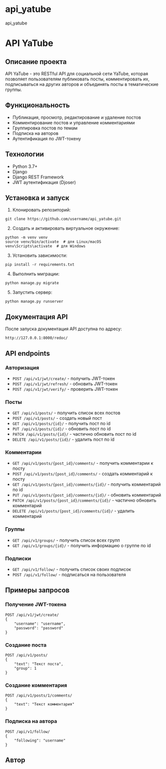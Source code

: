 # api_yatube
api_yatube
# API YaTube

## Описание проекта

API YaTube - это RESTful API для социальной сети YaTube, которая позволяет пользователям публиковать посты, комментировать их, подписываться на других авторов и объединять посты в тематические группы.

## Функциональность

- Публикация, просмотр, редактирование и удаление постов
- Комментирование постов и управление комментариями
- Группировка постов по темам
- Подписка на авторов
- Аутентификация по JWT-токену

## Технологии

- Python 3.7+
- Django
- Django REST Framework
- JWT аутентификация (Djoser)

## Установка и запуск

1. Клонировать репозиторий:
```
git clone https://github.com/username/api_yatube.git
```

2. Создать и активировать виртуальное окружение:
```
python -m venv venv
source venv/bin/activate  # для Linux/macOS
venv\Scripts\activate  # для Windows
```

3. Установить зависимости:
```
pip install -r requirements.txt
```

4. Выполнить миграции:
```
python manage.py migrate
```

5. Запустить сервер:
```
python manage.py runserver
```

## Документация API

После запуска документация API доступна по адресу:
```
http://127.0.0.1:8000/redoc/
```

## API endpoints

### Авторизация

- `POST /api/v1/jwt/create/` - получить JWT-токен
- `POST /api/v1/jwt/refresh/` - обновить JWT-токен
- `POST /api/v1/jwt/verify/` - проверить JWT-токен

### Посты

- `GET /api/v1/posts/` - получить список всех постов
- `POST /api/v1/posts/` - создать новый пост
- `GET /api/v1/posts/{id}/` - получить пост по id
- `PUT /api/v1/posts/{id}/` - обновить пост по id
- `PATCH /api/v1/posts/{id}/` - частично обновить пост по id
- `DELETE /api/v1/posts/{id}/` - удалить пост по id

### Комментарии

- `GET /api/v1/posts/{post_id}/comments/` - получить комментарии к посту
- `POST /api/v1/posts/{post_id}/comments/` - создать комментарий к посту
- `GET /api/v1/posts/{post_id}/comments/{id}/` - получить комментарий по id
- `PUT /api/v1/posts/{post_id}/comments/{id}/` - обновить комментарий
- `PATCH /api/v1/posts/{post_id}/comments/{id}/` - частично обновить комментарий
- `DELETE /api/v1/posts/{post_id}/comments/{id}/` - удалить комментарий

### Группы

- `GET /api/v1/groups/` - получить список всех групп
- `GET /api/v1/groups/{id}/` - получить информацию о группе по id

### Подписки

- `GET /api/v1/follow/` - получить список своих подписок
- `POST /api/v1/follow/` - подписаться на пользователя

## Примеры запросов

### Получение JWT-токена

```
POST /api/v1/jwt/create/
{
    "username": "username",
    "password": "password"
}
```

### Создание поста

```
POST /api/v1/posts/
{
    "text": "Текст поста",
    "group": 1
}
```

### Создание комментария

```
POST /api/v1/posts/1/comments/
{
    "text": "Текст комментария"
}
```

### Подписка на автора

```
POST /api/v1/follow/
{
    "following": "username"
}
```

## Автор
